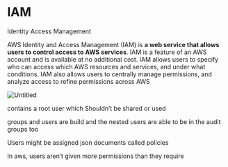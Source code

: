 # IAM

Identity Access Management

AWS Identity and Access Management (IAM) is **a web service that allows users to control access to AWS services**. IAM is a feature of an AWS account and is available at no additional cost. IAM allows users to specify who can access which AWS resources and services, and under what conditions. IAM also allows users to centrally manage permissions, and analyze access to refine permissions across AWS

![Untitled](IAM%200d5c1119a6124e53b25038e8e836d81c/Untitled.png)

contains a root user which Shouldn’t be shared or used

groups and users are build and the nested users are able to be in the audit groups too

Users might be assigned json documents called policies

In aws, users aren’t given more permissions than they require